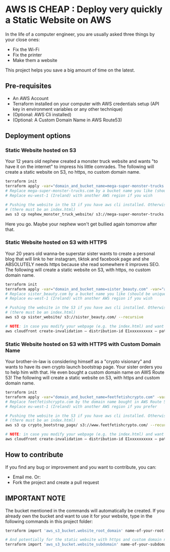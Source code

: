 # AWS IS CHEAP : Deploy very quickly a Static Website on AWS

In the life of a computer engineer, you are usually asked three things by your close ones:

- Fix the Wi-Fi
- Fix the printer
- Make them a website

This project helps you save a big amount of time on the latest.

## Pre-requisites

- An AWS Account
- Terraform installed on your computer with AWS credentials setup (API key in environment variables or any other technique)
- (Optional: AWS Cli installed)
- (Optional: A Custom Domain Name in AWS Route53)

## Deployment options

### Static Website hosted on S3

Your 12 years old nephew created a monster truck website and wants "to have it on the internet" to impress his little comrades.
The following will create a static website on S3, no https, no custom domain name.

```sh
terraform init
terraform apply -var="domain_and_bucket_name=mega-super-monster-trucks.com" -var="aws_region=eu-west-1"
# Replace mega-super-monster-trucks.com by a bucket name you like (should be unique in the world)
# Replace eu-west-1 (Ireland) with another AWS region if you wish

# Pushing the website in the S3 if you have aws cli installed. Otherwise open AWS Console, select S3, and pu the website content in the bucket 
# (there must be an index.html)
aws s3 cp nephew_monster_truck_website/ s3://mega-super-monster-trucks.com/ --recursive
```

Here you go. Maybe your nephew won't get bullied again tomorrow after that.

### Static Website hosted on S3 with HTTPS

Your 20 years old wanna-be superstar sister wants to create a personal blog that will link to her instagram, tiktok and facebook page and she ABSOLUTELY needs https because she read somewhere it improves SEO.
The following will create a static website on S3, with https, no custom domain name.

```sh
terraform init
terraform apply -var="domain_and_bucket_name=sister_beauty.com" -var="aws_region=eu-west-1" -var="https=true"
# Replace sister_beauty.com by a bucket name you like (should be unique, like an email address... or your wife)
# Replace eu-west-1 (Ireland) with another AWS region if you wish

# Pushing the website in the S3 if you have aws cli installed. Otherwise open AWS Console, select S3, and pu the website content in the bucket 
# (there must be an index.html)
aws s3 cp sister_website/ s3://sister_beauty.com/ --recursive

# NOTE: in case you modify your webpage (e.g. the index.html) and want to see your modifications immediately, you will need to invalidate the cloudfront cache:
aws cloudfront create-invalidation — distribution-id E1xxxxxxxxxx — paths “/index.html”
```

### Static Website hosted on S3 with HTTPS with Custom Domain Name

Your brother-in-law is considering himself as a "crypto visionary" and wants to have its own crypto launch bootstrap page. Your sister orders you to help him with that. He even bought a custom domain name on AWS Route 53!
The following will create a static website on S3, with https and custom domain name.

```sh
terraform init
terraform apply -var="domain_and_bucket_name=feetfetishcrypto.com" -var="aws_region=eu-west-1" -var="https=true" -var="custom_dn=true"
# Replace feetfetishcrypto.com by the domain name bought in AWS Route 53
# Replace eu-west-1 (Ireland) with another AWS region if you prefer

# Pushing the website in the S3 if you have aws cli installed. Otherwise open AWS Console, select S3, and pu the website content in the bucket 
# (there must be an index.html)
aws s3 cp crypto_bootstrap_page/ s3://www.feetfetishcrypto.com/ --recursive

# NOTE: in case you modify your webpage (e.g. the index.html) and want to see your modifications immediately, you will need to invalidate the cloudfront cache:
aws cloudfront create-invalidation — distribution-id E1xxxxxxxxxx — paths “/index.html”
```

## How to contribute

If you find any bug or improvement and you want to contribute, you can:

- Email me. Or:
- Fork the project and create a pull request

## IMPORTANT NOTE

The bucket mentioned in the commands will automatically be created. If you already own the bucket and want to use it for your website,
type in the following commands in this project folder:

```sh
terraform import 'aws_s3_bucket.website_root_domain' name-of-your-root-bucket # (ex: mysuperwebsite.com)

# And potentially for the static website with https and custom domain name: 
terraform import 'aws_s3_bucket.website_subdomain' name-of-your-subdomain-bucket # (ex: www.mysuperwebsite.com)
```
